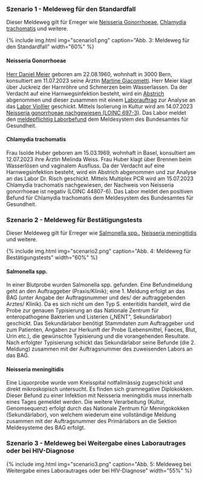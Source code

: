 ### Szenario 1 - Meldeweg für den Standardfall

Dieser Meldeweg gilt für Erreger wie [Neisseria Gonorrhoeae](#neisseria-gonorrhoeae), [Chlamydia trachomatis](#chlamydia-trachomatis) und weitere.

{% include img.html img="scenario1.png" caption="Abb. 3: Meldeweg für den Standardfall" width="60%" %}

#### Neisseria Gonorrhoeae
[Herr Daniel Meier](Patient-1Pat-DM.html) geboren am 22.08.1960, wohnhaft in 3000 Bern, konsultiert am 11.07.2023 seine Ärztin [Martine Giacometti](PractitionerRole-1PR-FamilyPractice.html). Herr Meier klagt über Juckreiz der Harnröhre und Schmerzen beim Wasserlassen. Da der Verdacht auf eine Harnwegsinfektion besteht, wird ein [Abstrich](Specimen-1Spec-Specimen.html) abgenommen und dieser zusammen mit einem [Laborauftrag](ServiceRequest-1SR-Order.html) zur Analyse an das [Labor Viollier](PractitionerRole-1PR-LaborViollier.html) geschickt. Mittels Isolierung in Kultur wird am 14.07.2023 [Neisseria gonorrhoeae nachgewiesen (LOINC 697-3)](Observation-1Obs-NeisseriaGonorrhoeae.html). Das Labor meldet den [meldepflichtig Laborbefund](Bundle-1Doc-NeisseriaGonorrhoeae.html) dem Meldesystem des Bundesamtes für Gesundheit.

#### Chlamydia trachomatis
Frau Isolde Huber geboren am 15.03.1969, wohnhaft in Basel, konsultiert am 12.07.2023 ihre Ärztin Melinda Weiss. Frau Huber klagt über Brennen beim Wasserlösen und vaginalem Ausfluss. Da der Verdacht auf eine Harnwegsinfektion besteht, wird ein Abstrich abgenommen und zur Analyse an das Labor Dr. Risch geschickt. Mittels Multiplex PCR wird am 15.07.2023 Chlamydia trachomatis nachgewiesen, der Nachweis von Neisseria gonorrhoeae ist negativ (LOINC 44807-6). Das Labor meldet den positiven Befund für Chlamydia trachomatis dem Meldesystem des Bundesamtes für Gesundheit.

### Szenario 2 - Meldeweg für Bestätigungstests

Dieser Meldeweg gilt für Erreger wie [Salmonella spp.](#salmonella-spp), [Neisseria meningitidis](#neisseria-meningitidis) und weitere.

{% include img.html img="scenario2.png" caption="Abb. 4: Meldeweg für Bestätigungstests" width="60%" %}

#### Salmonella spp.
In einer Blutprobe wurden Salmonella spp. gefunden. Eine Befundmeldung geht an den Auftraggeber (Praxis/Klinik); eine 1. Meldung erfolgt an das BAG (unter Angabe der Auftragsnummer und des/ der auftraggebenden Arztes/ Klinik).
Da es sich nicht um den Typ S. enteritidis handelt, wird die Probe zur genauen Typisierung an das Nationale Zentrum für enteropathogene Bakterien und Listerien („NENT“, Sekundärlabor) geschickt. Das Sekundärlabor benötigt Stammdaten zum Auftraggeber und zum Patienten, Angaben zur Herkunft der Probe (Lebensmittel, Faeces, Blut, Urin etc.), die gewünschte Typisierung und die vorangehenden Resultate. Nach erfolgter Typisierung schickt das Sekundärlabor seine Befunde (die 2. Meldung) zusammen mit der Auftragsnummer des zuweisenden Labors an das BAG.


#### Neisseria meningitidis
Eine Liquorprobe wurde vom Kreisspital notfallmässig zugeschickt und direkt mikroskopisch untersucht. Es finden sich gramnegative Diplokokken. Dieser Befund zu einer Infektion mit Neisseria meningitidis muss innerhalb eines Tages gemeldet werden. Die weitere Verarbeitung (Kultur, Genomsequenz) erfolgt durch das Nationale Zentrum für Meningokokken (Sekundärlabor), von welchem wiederum eine vollständige Meldung zusammen mit der Auftragsnummer des Primärlabors an die Sektion Meldesysteme des BAG erfolgt.


### Szenario 3 - Meldeweg bei Weitergabe eines Laborautrages oder bei HIV-Diagnose

{% include img.html img="scenario3.png" caption="Abb. 5: Meldeweg bei Weitergabe eines Laborautrages oder bei HIV-Diagnose" width="55%" %}

